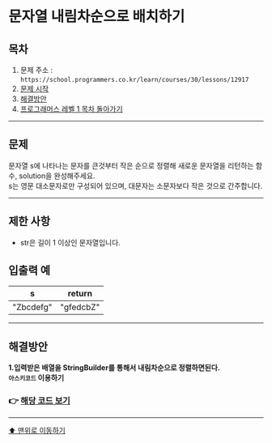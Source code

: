 # 문자열 내림차순으로 배치하기

## 목차

1. 문제 주소 : `https://school.programmers.co.kr/learn/courses/30/lessons/12917`
2. [문제 시작](#문제)
3. [해결방안](#해결방안)
4. [프로그래머스 레벨 1 목차 돌아가기](../README.md)
___

## 문제

문자열 s에 나타나는 문자를 큰것부터 작은 순으로 정렬해 새로운 문자열을 리턴하는 함수, solution을 완성해주세요.<br>
s는 영문 대소문자로만 구성되어 있으며, 대문자는 소문자보다 작은 것으로 간주합니다.

___

## 제한 사항

+ str은 길이 1 이상인 문자열입니다.

## 입출력 예

| s  | return |
|----|--------|
| "Zbcdefg"	 | "gfedcbZ"    |

___

## 해결방안
**1.입력받은 배열을 StringBuilder를 통해서 내림차순으로 정렬하면된다.** <br>
**`아스키코드` 이용하기** <br>

### 👉 [해당 코드 보기](문자열내림차순으로배치하기.java)

---

[⬆ 맨위로 이동하기](#문자열-내림차순으로-배치하기)